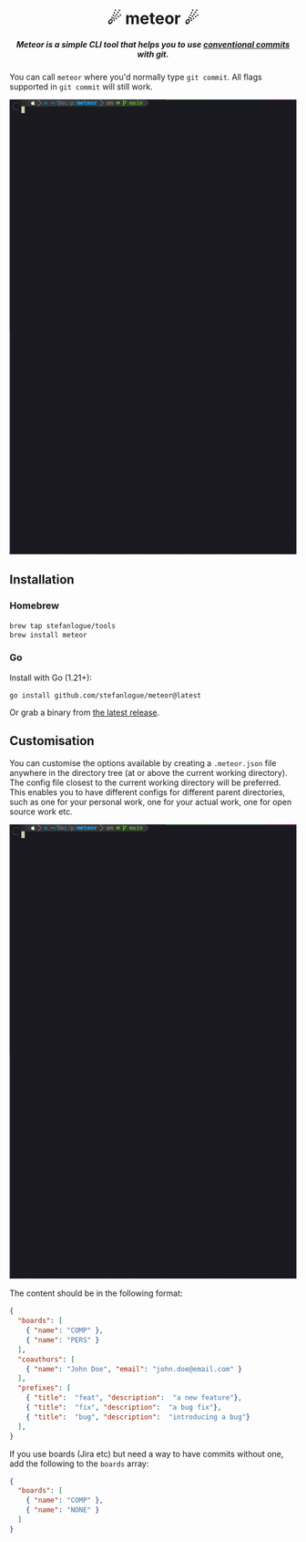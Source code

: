 <div align="center">
  <h1>️☄ meteor ☄</h1>
  <h5>Meteor is a simple CLI tool that helps you to use <a href="https://www.conventionalcommits.org/">conventional commits</a> with git.</h5>
</div>


You can call `meteor` where you'd normally type `git commit`. All flags supported in `git commit` will still work.

![Demo](demos/demo-without-boards.gif)

## Installation
### Homebrew
```console
brew tap stefanlogue/tools
brew install meteor
```
### Go
Install with Go (1.21+):

```console
go install github.com/stefanlogue/meteor@latest
```

Or grab a binary from [the latest release](https://github.com/stefanlogue/meteor/releases/latest).

## Customisation

You can customise the options available by creating a `.meteor.json` file anywhere in the directory tree (at or above the current working directory). The config file closest to the current working directory will be preferred. This enables you to have different configs for different parent directories, such as one for your personal work, one for your actual work, one for open source work etc.

![Demo with boards](demos/demo-with-boards.gif)

The content should be in the following format:

```json
{
  "boards": [
    { "name": "COMP" },
    { "name": "PERS" }
  ],
  "coauthors": [
    { "name": "John Doe", "email": "john.doe@email.com" }
  ],
  "prefixes": [
    { "title":  "feat", "description":  "a new feature"},
    { "title":  "fix", "description":  "a bug fix"},
    { "title":  "bug", "description":  "introducing a bug"}
  ],
}
```

If you use boards (Jira etc) but need a way to have commits without one, add the following to the `boards` array:
```json
{
  "boards": [
    { "name": "COMP" },
    { "name": "NONE" }
  ]
}
```
